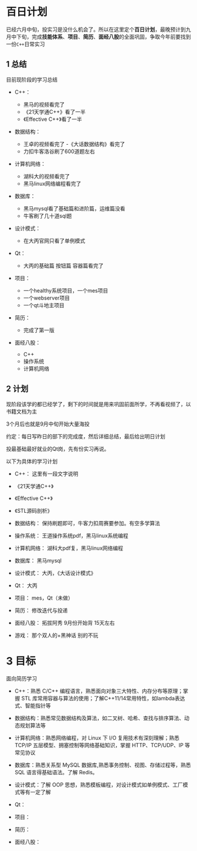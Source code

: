 # 百日计划
已经六月中旬，投实习是没什么机会了。所以在这里定个**百日计划**，最晚预计到九月中下旬，完成**技能体系**、**项目**、**简历**、**面经八股**的全面巩固，争取今年前要找到一份`C++`日常实习

## 1 总结

目前现阶段的学习总结
- C++：
    - 黑马的视频看完了
    - 《21天学通C++》看了一半
    - 《Effective C++》看了一半

- 数据结构：
    - 王卓的视频看完了
    -《大话数据结构》看完了 
    - 力扣牛客洛谷刷了600道题左右

- 计算机网络：
    - 湖科大的视频看完了
    - 黑马linux网络编程看完了

- 数据库：
    - 黑马mysql看了基础篇和进阶篇，运维篇没看
    - 牛客刷了几十道sql题

- 设计模式：
    - 在大丙官网只看了单例模式

- Qt：
    - 大丙的基础篇 按钮篇 容器篇看完了

- 项目：
    - 一个healthy系统项目，一个mes项目
    - 一个webserver项目 
    - 一个qt斗地主项目

- 简历：
    - 完成了第一版

- 面经八股：
    - C++
    - 操作系统
    - 计算机网络 
    


## 2 计划

现阶段该学的都已经学了，剩下的时间就是用来巩固前面所学，不再看视频了，以书籍文档为主

3个月后也就是9月中旬开始大量海投

约定：每日写昨日的部下的完成度，然后详细总结，最后给出明日计划

投最基础最好就业的Qt岗，先有份实习再说。

以下为具体的学习计划

- C++：
这里有一段文字说明
 - 《21天学通C++》
 - 《Effective C++》
 - 《STL源码剖析》

- 数据结构：
保持刷题即可，牛客力扣周赛要参加。有空多学算法

- 操作系统：
王道操作系统pdf，黑马linux系统编程

- 计算机网络：
湖科大pdf复，黑马linux网络编程

- 数据库：
黑马mysql

- 设计模式：
大丙，《大话设计模式》

- Qt：
大丙

- 项目：
mes，Qt（未做）

- 简历：
修改迭代与投递

- 面经八股：
拓拔阿秀 9月份开始背 15天左右

- 游戏：
那个双人的+黑神话 别的不玩

# 3 目标

面向简历学习

- C++：熟悉 C/C++ 编程语言，熟悉面向对象三大特性、内存分布等原理；掌握 STL 库常用容器与算法的使用；了解C++11/14常用特性，如lambda表达式、智能指针等

- 数据结构：熟悉常见数据结构及算法，如二叉树、哈希、查找与排序算法、动态规划算法等

- 计算机网络：熟悉网络编程，对 Linux 下 I/O 复用技术有深刻理解；熟悉 TCP/IP 五层模型、拥塞控制等网络基础知识，掌握 HTTP、TCP/UDP、IP 等常见协议

- 数据库：熟悉关系型 MySQL 数据库,熟悉事务控制、视图、存储过程等，熟悉 SQL 语言得基础语法。了解 Redis。

- 设计模式：了解 OOP 思想，熟悉模板编程，对设计模式如单例模式、工厂模式等有一定了解

- Qt：

- 项目：

- 简历：

- 面经八股：


